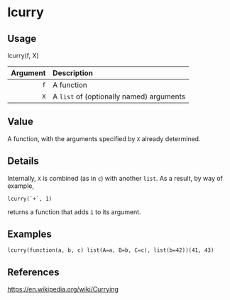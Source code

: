 lcurry
======

Usage
-----

lcurry(f, X)

| Argument | Description                              |
| -------: | :--------------------------------------- |
|      `f` | A function                               |
|      `X` | A `list` of (optionally named) arguments |

Value
-----

A function, with the arguments specified by `X` already determined.

Details
-------

Internally, `X` is combined (as in `c`) with another `list`.
As a result, by way of example,

    lcurry(`+`, 1)
    
returns a function that adds `1` to its argument.

Examples
--------

    lcurry(function(a, b, c) list(A=a, B=b, C=c), list(b=42))(41, 43)
    

References
----------

https://en.wikipedia.org/wiki/Currying
